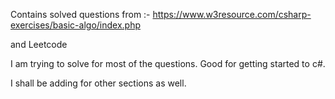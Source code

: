 Contains solved questions from :- https://www.w3resource.com/csharp-exercises/basic-algo/index.php 

and Leetcode

I am trying to solve for most of the questions. Good for getting started to c#.

I shall be adding for other sections as well.
